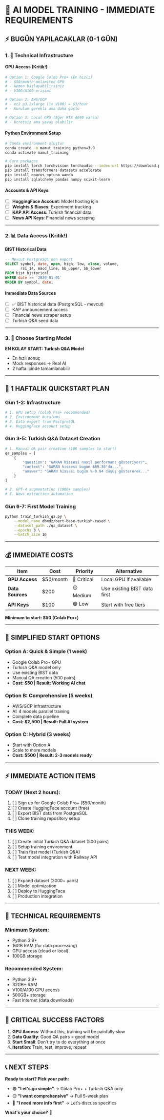 # 🚀 AI MODEL TRAINING - IMMEDIATE REQUIREMENTS

## ⚡ BUGÜN YAPILACAKLAR (0-1 GÜN)

### 1. 🔧 **Technical Infrastructure**

#### **GPU Access** (Kritik!)
```bash
# Option 1: Google Colab Pro+ (En hızlı)
# - $50/month unlimited GPU
# - Hemen başlayabilirsiniz
# - V100/A100 erişimi

# Option 2: AWS/GCP
# - ec2 p3.2xlarge (1x V100) = $3/hour  
# - Kurulum gerekli ama daha güçlü

# Option 3: Local GPU (Eğer RTX 4090 varsa)
# - Ücretsiz ama yavaş olabilir
```

#### **Python Environment Setup**
```bash
# Conda environment oluştur
conda create -n mamut_training python=3.9
conda activate mamut_training

# Core packages
pip install torch torchvision torchaudio --index-url https://download.pytorch.org/whl/cu118
pip install transformers datasets accelerate
pip install opacus optuna wandb
pip install sqlalchemy pandas numpy scikit-learn
```

#### **Accounts & API Keys**
- [ ] **HuggingFace Account**: Model hosting için
- [ ] **Weights & Biases**: Experiment tracking
- [ ] **KAP API Access**: Turkish financial data
- [ ] **News API Keys**: Financial news scraping

---

### 2. 📊 **Data Access** (Kritik!)

#### **BIST Historical Data** 
```sql
-- Mevcut PostgreSQL'den export
SELECT symbol, date, open, high, low, close, volume, 
       rsi_14, macd_line, bb_upper, bb_lower
FROM bist_historical 
WHERE date >= '2020-01-01'
ORDER BY symbol, date;
```

#### **Immediate Data Sources**
- [ ] ✅ BIST historical data (PostgreSQL - mevcut)
- [ ] KAP announcement access 
- [ ] Financial news scraper setup
- [ ] Turkish Q&A seed data

---

### 3. 🎯 **Choose Starting Model**

**EN KOLAY START: Turkish Q&A Model**
- En hızlı sonuç
- Mock responses → Real AI
- 2 hafta içinde tamamlanabilir

---

## 📅 1 HAFTALIK QUICKSTART PLAN

### **Gün 1-2: Infrastructure**
```bash
# 1. GPU setup (Colab Pro+ recommended)
# 2. Environment kurulumu
# 3. Data export from PostgreSQL
# 4. HuggingFace account setup
```

### **Gün 3-5: Turkish Q&A Dataset Creation**
```python
# 1. Manual QA pair creation (100 samples to start)
qa_samples = [
    {
        "question": "GARAN hissesi nasıl performans gösteriyor?",
        "context": "GARAN hissesi bugün ₺89.30'da...",
        "answer": "GARAN hissesi bugün %-0.94 düşüş göstererek..."
    }
]

# 2. GPT-4 augmentation (1000+ samples)
# 3. News extraction automation
```

### **Gün 6-7: First Model Training**
```bash
python train_turkish_qa.py \
    --model_name dbmdz/bert-base-turkish-cased \
    --dataset_path ./qa_dataset \
    --epochs 3 \
    --batch_size 16
```

---

## 💰 IMMEDIATE COSTS

| Item | Cost | Priority | Alternative |
|------|------|----------|-------------|
| **GPU Access** | $50/month | 🔴 Critical | Local GPU if available |
| **Data Sources** | $200 | 🟡 Medium | Use existing BIST data first |
| **API Keys** | $100 | 🟢 Low | Start with free tiers |

**Minimum to start: $50 (Colab Pro+)**

---

## 🎯 SIMPLIFIED START OPTIONS

### **Option A: Quick & Simple (1 week)**
- Google Colab Pro+ GPU
- Turkish Q&A model only  
- Use existing BIST data
- Manual QA creation (500 pairs)
- **Cost: $50 | Result: Working AI chat**

### **Option B: Comprehensive (5 weeks)**
- AWS/GCP infrastructure
- All 4 models parallel training
- Complete data pipeline
- **Cost: $2,500 | Result: Full AI system**

### **Option C: Hybrid (3 weeks)**
- Start with Option A
- Scale to more models
- **Cost: $500 | Result: 2-3 models ready**

---

## ⚡ IMMEDIATE ACTION ITEMS

### **TODAY (Next 2 hours):**
1. [ ] Sign up for Google Colab Pro+ ($50/month)
2. [ ] Create HuggingFace account (free)
3. [ ] Export BIST data from PostgreSQL
4. [ ] Clone training repository setup

### **THIS WEEK:**
1. [ ] Create initial Turkish Q&A dataset (500 pairs)
2. [ ] Setup training environment
3. [ ] Train first model (Turkish Q&A)
4. [ ] Test model integration with Railway API

### **NEXT WEEK:**
1. [ ] Expand dataset (2000+ pairs)
2. [ ] Model optimization
3. [ ] Deploy to HuggingFace
4. [ ] Production integration

---

## 🔧 TECHNICAL REQUIREMENTS

### **Minimum System:**
- Python 3.9+
- 16GB RAM (for data processing)
- GPU access (cloud or local)
- 100GB storage

### **Recommended System:**
- Python 3.9+
- 32GB+ RAM
- V100/A100 GPU access
- 500GB+ storage
- Fast internet (data downloads)

---

## 🚨 CRITICAL SUCCESS FACTORS

1. **GPU Access**: Without this, training will be painfully slow
2. **Data Quality**: Good QA pairs = good model
3. **Start Small**: Don't try to do everything at once
4. **Iteration**: Train, test, improve, repeat

---

## 📞 NEXT STEPS

**Ready to start? Pick your path:**

- 🟢 **"Let's go simple"** → Colab Pro+ + Turkish Q&A only
- 🟡 **"I want comprehensive"** → Full 5-week plan  
- 🔴 **"I need more info first"** → Let's discuss specifics

**What's your choice?** 🤔
